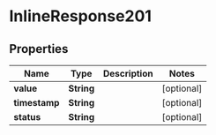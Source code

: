 

# InlineResponse201

## Properties

Name | Type | Description | Notes
------------ | ------------- | ------------- | -------------
**value** | **String** |  |  [optional]
**timestamp** | **String** |  |  [optional]
**status** | **String** |  |  [optional]



